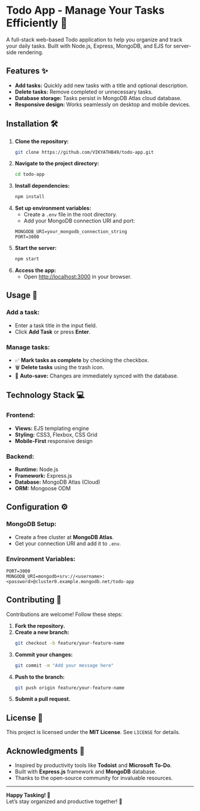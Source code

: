 # Todo App - Manage Your Tasks Efficiently 🚀

A full-stack web-based Todo application to help you organize and track your daily tasks. Built with Node.js, Express, MongoDB, and EJS for server-side rendering.

## Features ✨

- **Add tasks:** Quickly add new tasks with a title and optional description.
- **Delete tasks:** Remove completed or unnecessary tasks.
- **Database storage:** Tasks persist in MongoDB Atlas cloud database.
- **Responsive design:** Works seamlessly on desktop and mobile devices.

## Installation 🛠️

1. **Clone the repository:**
   ```bash
   git clone https://github.com/VIKYATHB49/todo-app.git
   ```
2. **Navigate to the project directory:**
   ```bash
   cd todo-app
   ```
3. **Install dependencies:**
   ```bash
   npm install
   ```
4. **Set up environment variables:**
   - Create a `.env` file in the root directory.
   - Add your MongoDB connection URI and port:
   ```env
   MONGODB_URI=your_mongodb_connection_string
   PORT=3000
   ```
5. **Start the server:**
   ```bash
   npm start
   ```
6. **Access the app:**
   - Open [http://localhost:3000](http://localhost:3000) in your browser.

## Usage 📝

### Add a task:
- Enter a task title in the input field.
- Click **Add Task** or press **Enter**.

### Manage tasks:
- ✅ **Mark tasks as complete** by checking the checkbox.
- 🗑️ **Delete tasks** using the trash icon.
- 🔄 **Auto-save:** Changes are immediately synced with the database.

## Technology Stack 💻

### Frontend:
- **Views:** EJS templating engine
- **Styling:** CSS3, Flexbox, CSS Grid
- **Mobile-First** responsive design

### Backend:
- **Runtime:** Node.js
- **Framework:** Express.js
- **Database:** MongoDB Atlas (Cloud)
- **ORM:** Mongoose ODM

## Configuration ⚙️

### MongoDB Setup:
- Create a free cluster at **MongoDB Atlas**.
- Get your connection URI and add it to `.env`.

### Environment Variables:
```env
PORT=3000
MONGODB_URI=mongodb+srv://<username>:<password>@cluster0.example.mongodb.net/todo-app
```

## Contributing 🤝

Contributions are welcome! Follow these steps:

1. **Fork the repository.**
2. **Create a new branch:**
   ```bash
   git checkout -b feature/your-feature-name
   ```
3. **Commit your changes:**
   ```bash
   git commit -m "Add your message here"
   ```
4. **Push to the branch:**
   ```bash
   git push origin feature/your-feature-name
   ```
5. **Submit a pull request.**

## License 📄

This project is licensed under the **MIT License**. See `LICENSE` for details.

## Acknowledgments 🙏

- Inspired by productivity tools like **Todoist** and **Microsoft To-Do**.
- Built with **Express.js** framework and **MongoDB** database.
- Thanks to the open-source community for invaluable resources.

---

**Happy Tasking! 🎯**  
Let’s stay organized and productive together! 🚀
